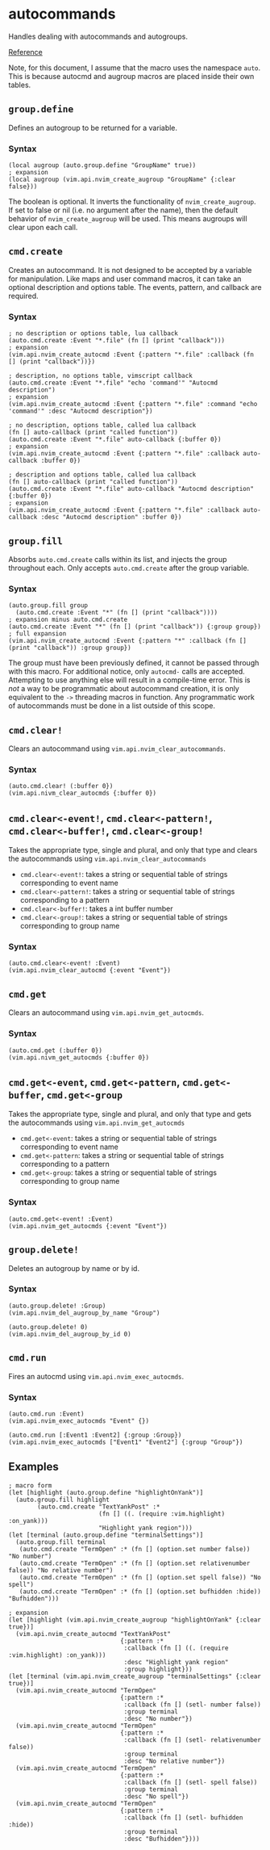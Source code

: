 # autocommands
Handles dealing with autocommands and autogroups.


[Reference](../reference/fnl/nvim-anisole/macros/autocmds.md)


Note, for this document, I assume that the macro uses the namespace `auto`. This is because autocmd and augroup macros are placed inside their own tables.

## `group.define`
Defines an autogroup to be returned for a variable.

### Syntax
```fennel
(local augroup (auto.group.define "GroupName" true))
; expansion
(local augroup (vim.api.nvim_create_augroup "GroupName" {:clear false}))
```
The boolean is optional. It inverts the functionality of `nvim_create_augroup`. If set to false or nil (i.e. no argument after the name), then the default behavior of `nvim_create_augroup` will be used. This means augroups will clear upon each call.

## `cmd.create`
Creates an autocommand. It is not designed to be accepted by a variable for manipulation. Like maps and user command macros, it can take an optional description and options table. The events, pattern, and callback are required.

### Syntax
```fennel
; no description or options table, lua callback
(auto.cmd.create :Event "*.file" (fn [] (print "callback")))
; expansion
(vim.api.nvim_create_autocmd :Event {:pattern "*.file" :callback (fn [] (print "callback"))})

; description, no options table, vimscript callback
(auto.cmd.create :Event "*.file" "echo 'command'" "Autocmd description")
; expansion
(vim.api.nvim_create_autocmd :Event {:pattern "*.file" :command "echo 'command'" :desc "Autocmd description"})

; no description, options table, called lua callback
(fn [] auto-callback (print "called function"))
(auto.cmd.create :Event "*.file" auto-callback {:buffer 0})
; expansion
(vim.api.nvim_create_autocmd :Event {:pattern "*.file" :callback auto-callback :buffer 0})

; description and options table, called lua callback
(fn [] auto-callback (print "called function"))
(auto.cmd.create :Event "*.file" auto-callback "Autocmd description" {:buffer 0})
; expansion
(vim.api.nvim_create_autocmd :Event {:pattern "*.file" :callback auto-callback :desc "Autocmd description" :buffer 0})
```

## `group.fill`
Absorbs `auto.cmd.create` calls within its list, and injects the group throughout each. Only accepts `auto.cmd.create` after the group variable.

### Syntax
```fennel
(auto.group.fill group
  (auto.cmd.create :Event "*" (fn [] (print "callback"))))
; expansion minus auto.cmd.create
(auto.cmd.create :Event "*" (fn [] (print "callback")) {:group group})
; full expansion
(vim.api.nvim_create_autocmd :Event {:pattern "*" :callback (fn [] (print "callback")) :group group})
```

The group must have been previously defined, it cannot be passed through with this macro. For additional notice, only `autocmd-` calls are accepted. Attempting to use anything else will result in a compile-time error. This is *not* a way to be programmatic about autocommand creation, it is only equivalent to the `->` threading macros in function. Any programmatic work of autocommands must be done in a list outside of this scope.

## `cmd.clear!`
Clears an autocommand using `vim.api.nvim_clear_autocommands`.

### Syntax
```fennel
(auto.cmd.clear! (:buffer 0})
(vim.api.nivm_clear_autocmds {:buffer 0})
```

## `cmd.clear<-event!`, `cmd.clear<-pattern!`, `cmd.clear<-buffer!`, `cmd.clear<-group!`
Takes the appropriate type, single and plural, and only that type and clears the autocommands using `vim.api.nvim_clear_autocommands`

- `cmd.clear<-event!`: takes a string or sequential table of strings corresponding to event name
- `cmd.clear<-pattern!`: takes a string or sequential table of strings corresponding to a pattern
- `cmd.clear<-buffer!`: takes a int buffer number
- `cmd.clear<-group!`: takes a string or sequential table of strings corresponding to group name

### Syntax
```fennel
(auto.cmd.clear<-event! :Event)
(vim.api.nvim_clear_autocmd {:event "Event"})
```

## `cmd.get`
Clears an autocommand using `vim.api.nvim_get_autocmds`.

### Syntax
```fennel
(auto.cmd.get (:buffer 0})
(vim.api.nivm_get_autocmds {:buffer 0})
```

## `cmd.get<-event`, `cmd.get<-pattern`, `cmd.get<-buffer`, `cmd.get<-group`
Takes the appropriate type, single and plural, and only that type and gets the autocommands using `vim.api.nvim_get_autocmds`

- `cmd.get<-event`: takes a string or sequential table of strings corresponding to event name
- `cmd.get<-pattern`: takes a string or sequential table of strings corresponding to a pattern
- `cmd.get<-group`: takes a string or sequential table of strings corresponding to group name

### Syntax
```fennel
(auto.cmd.get<-event! :Event)
(vim.api.nvim_get_autocmds {:event "Event"})
```

## `group.delete!`
Deletes an autogroup by name or by id.

### Syntax
```fennel
(auto.group.delete! :Group)
(vim.api.nvim_del_augroup_by_name "Group")

(auto.group.delete! 0)
(vim.api.nvim_del_augroup_by_id 0)
```

## `cmd.run`
Fires an autocmd using `vim.api.nvim_exec_autocmds`.

### Syntax
```fennel
(auto.cmd.run :Event)
(vim.api.nvim_exec_autocmds "Event" {})

(auto.cmd.run [:Event1 :Event2] {:group :Group})
(vim.api.nvim_exec_autocmds ["Event1" "Event2"] {:group "Group"})
```

## Examples
```fennel
; macro form
(let [highlight (auto.group.define "highlightOnYank")]
  (auto.group.fill highlight
        (auto.cmd.create "TextYankPost" :* 
                         (fn [] ((. (require :vim.highlight) :on_yank)))
                         "Highlight yank region")))
(let [terminal (auto.group.define "terminalSettings")]
  (auto.group.fill terminal
   (auto.cmd.create "TermOpen" :* (fn [] (option.set number false)) "No number")
   (auto.cmd.create "TermOpen" :* (fn [] (option.set relativenumber false)) "No relative number")
   (auto.cmd.create "TermOpen" :* (fn [] (option.set spell false)) "No spell")
   (auto.cmd.create "TermOpen" :* (fn [] (option.set bufhidden :hide)) "Bufhidden")))

; expansion
(let [highlight (vim.api.nvim_create_augroup "highlightOnYank" {:clear true})]
  (vim.api.nvim_create_autocmd "TextYankPost"
                               {:pattern :*
			                    :callback (fn [] ((. (require :vim.highlight) :on_yank)))
				                :desc "Highlight yank region"
				                :group highlight}))
(let [terminal (vim.api.nvim_create_augroup "terminalSettings" {:clear true})]
  (vim.api.nvim_create_autocmd "TermOpen" 
                               {:pattern :* 
			                    :callback (fn [] (setl- number false))
				                :group terminal
				                :desc "No number"})
  (vim.api.nvim_create_autocmd "TermOpen" 
                               {:pattern :* 
			                    :callback (fn [] (setl- relativenumber false)) 
				                :group terminal
				                :desc "No relative number"})
  (vim.api.nvim_create_autocmd "TermOpen" 
                               {:pattern :* 
			                    :callback (fn [] (setl- spell false)) 
				                :group terminal
				                :desc "No spell"})
  (vim.api.nvim_create_autocmd "TermOpen" 
                               {:pattern :* 
			                    :callback (fn [] (setl- bufhidden :hide)) 
				                :group terminal
				                :desc "Bufhidden"})))
```
